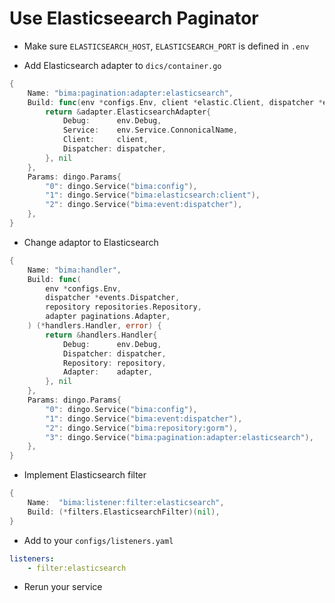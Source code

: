 # Use Elasticseearch Paginator

- Make sure `ELASTICSEARCH_HOST`, `ELASTICSEARCH_PORT` is defined in `.env`

- Add Elasticsearch adapter to `dics/container.go`

```go
{
    Name: "bima:pagination:adapter:elasticsearch",
    Build: func(env *configs.Env, client *elastic.Client, dispatcher *events.Dispatcher) (*adapter.ElasticsearchAdapter, error) {
        return &adapter.ElasticsearchAdapter{
            Debug:      env.Debug,
            Service:    env.Service.ConnonicalName,
            Client:     client,
            Dispatcher: dispatcher,
        }, nil
    },
    Params: dingo.Params{
        "0": dingo.Service("bima:config"),
        "1": dingo.Service("bima:elasticsearch:client"),
        "2": dingo.Service("bima:event:dispatcher"),
    },
}
```

- Change adaptor to Elasticsearch

```go
{
    Name: "bima:handler",
    Build: func(
        env *configs.Env,
        dispatcher *events.Dispatcher,
        repository repositories.Repository,
        adapter paginations.Adapter,
    ) (*handlers.Handler, error) {
        return &handlers.Handler{
            Debug:      env.Debug,
            Dispatcher: dispatcher,
            Repository: repository,
            Adapter:    adapter,
        }, nil
    },
    Params: dingo.Params{
        "0": dingo.Service("bima:config"),
        "1": dingo.Service("bima:event:dispatcher"),
        "2": dingo.Service("bima:repository:gorm"),
        "3": dingo.Service("bima:pagination:adapter:elasticsearch"),
    },
}
```

- Implement Elasticsearch filter

```go
{
    Name:  "bima:listener:filter:elasticsearch",
    Build: (*filters.ElasticsearchFilter)(nil),
}
```

- Add to your `configs/listeners.yaml`

```yaml
listeners:
    - filter:elasticsearch
```

- Rerun your service
